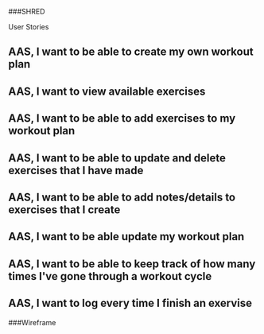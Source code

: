 ###SHRED

User Stories
## AAS, I want to be able to create my own workout plan 
## AAS, I want to view available exercises
## AAS, I want to be able to add exercises to my workout plan 
## AAS, I want to be able to update and delete exercises that I have made
## AAS, I want to be able to add notes/details to exercises that I create
## AAS, I want to be able update my workout plan
## AAS, I want to be able to keep track of how many times I've gone through a workout cycle
## AAS, I want to log every time I finish an exervise


###Wireframe

